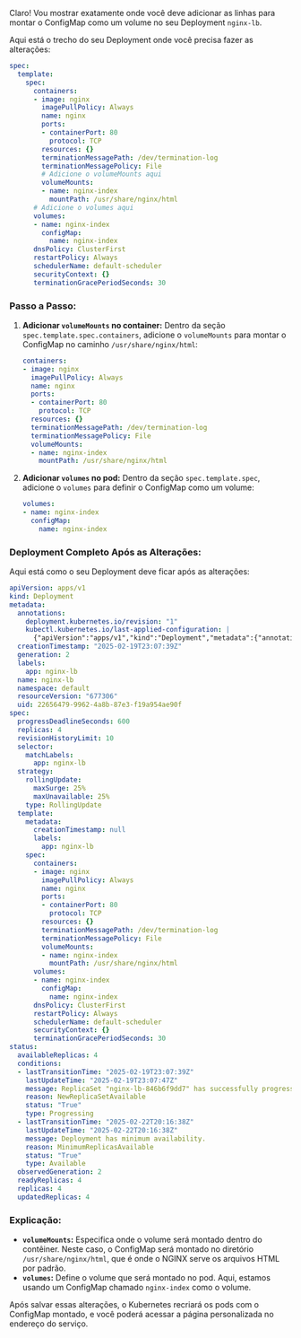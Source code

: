 Claro! Vou mostrar exatamente onde você deve adicionar as linhas para montar o ConfigMap como um volume no seu Deployment `nginx-lb`.

Aqui está o trecho do seu Deployment onde você precisa fazer as alterações:

```yaml
spec:
  template:
    spec:
      containers:
      - image: nginx
        imagePullPolicy: Always
        name: nginx
        ports:
        - containerPort: 80
          protocol: TCP
        resources: {}
        terminationMessagePath: /dev/termination-log
        terminationMessagePolicy: File
        # Adicione o volumeMounts aqui
        volumeMounts:
        - name: nginx-index
          mountPath: /usr/share/nginx/html
      # Adicione o volumes aqui
      volumes:
      - name: nginx-index
        configMap:
          name: nginx-index
      dnsPolicy: ClusterFirst
      restartPolicy: Always
      schedulerName: default-scheduler
      securityContext: {}
      terminationGracePeriodSeconds: 30
```

### Passo a Passo:

1. **Adicionar `volumeMounts` no container:**
   Dentro da seção `spec.template.spec.containers`, adicione o `volumeMounts` para montar o ConfigMap no caminho `/usr/share/nginx/html`:

   ```yaml
   containers:
   - image: nginx
     imagePullPolicy: Always
     name: nginx
     ports:
     - containerPort: 80
       protocol: TCP
     resources: {}
     terminationMessagePath: /dev/termination-log
     terminationMessagePolicy: File
     volumeMounts:
     - name: nginx-index
       mountPath: /usr/share/nginx/html
   ```

2. **Adicionar `volumes` no pod:**
   Dentro da seção `spec.template.spec`, adicione o `volumes` para definir o ConfigMap como um volume:

   ```yaml
   volumes:
   - name: nginx-index
     configMap:
       name: nginx-index
   ```

### Deployment Completo Após as Alterações:

Aqui está como o seu Deployment deve ficar após as alterações:

```yaml
apiVersion: apps/v1
kind: Deployment
metadata:
  annotations:
    deployment.kubernetes.io/revision: "1"
    kubectl.kubernetes.io/last-applied-configuration: |
      {"apiVersion":"apps/v1","kind":"Deployment","metadata":{"annotations":{},"labels":{"app":"nginx-lb"},"name":"nginx-lb","namespace":"default"},"spec":{"replicas":2,"selector":{"matchLabels":{"app":"nginx-lb"}},"template":{"metadata":{"labels":{"app":"nginx-lb"}},"spec":{"containers":[{"image":"nginx","name":"nginx","ports":[{"containerPort":80}]}]}}}}
  creationTimestamp: "2025-02-19T23:07:39Z"
  generation: 2
  labels:
    app: nginx-lb
  name: nginx-lb
  namespace: default
  resourceVersion: "677306"
  uid: 22656479-9962-4a8b-87e3-f19a954ae90f
spec:
  progressDeadlineSeconds: 600
  replicas: 4
  revisionHistoryLimit: 10
  selector:
    matchLabels:
      app: nginx-lb
  strategy:
    rollingUpdate:
      maxSurge: 25%
      maxUnavailable: 25%
    type: RollingUpdate
  template:
    metadata:
      creationTimestamp: null
      labels:
        app: nginx-lb
    spec:
      containers:
      - image: nginx
        imagePullPolicy: Always
        name: nginx
        ports:
        - containerPort: 80
          protocol: TCP
        resources: {}
        terminationMessagePath: /dev/termination-log
        terminationMessagePolicy: File
        volumeMounts:
        - name: nginx-index
          mountPath: /usr/share/nginx/html
      volumes:
      - name: nginx-index
        configMap:
          name: nginx-index
      dnsPolicy: ClusterFirst
      restartPolicy: Always
      schedulerName: default-scheduler
      securityContext: {}
      terminationGracePeriodSeconds: 30
status:
  availableReplicas: 4
  conditions:
  - lastTransitionTime: "2025-02-19T23:07:39Z"
    lastUpdateTime: "2025-02-19T23:07:47Z"
    message: ReplicaSet "nginx-lb-846b6f9dd7" has successfully progressed.
    reason: NewReplicaSetAvailable
    status: "True"
    type: Progressing
  - lastTransitionTime: "2025-02-22T20:16:38Z"
    lastUpdateTime: "2025-02-22T20:16:38Z"
    message: Deployment has minimum availability.
    reason: MinimumReplicasAvailable
    status: "True"
    type: Available
  observedGeneration: 2
  readyReplicas: 4
  replicas: 4
  updatedReplicas: 4
```

### Explicação:

- **`volumeMounts`:** Especifica onde o volume será montado dentro do contêiner. Neste caso, o ConfigMap será montado no diretório `/usr/share/nginx/html`, que é onde o NGINX serve os arquivos HTML por padrão.
- **`volumes`:** Define o volume que será montado no pod. Aqui, estamos usando um ConfigMap chamado `nginx-index` como o volume.

Após salvar essas alterações, o Kubernetes recriará os pods com o ConfigMap montado, e você poderá acessar a página personalizada no endereço do serviço.